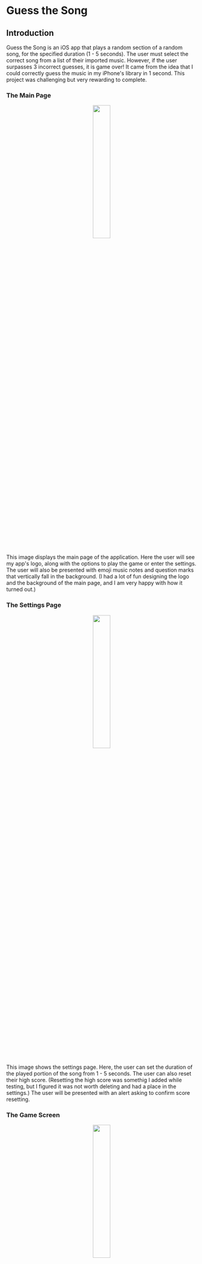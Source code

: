 # Guess the Song

## Introduction
Guess the Song is an iOS app that plays a random section of a random song, for the specified duration (1 - 5 seconds). The user must select the correct song from a list of their imported music. However, if the user surpasses 3 incorrect guesses, it is game over! It came from the idea that I could correctly guess the music in my iPhone's library in 1 second. This project was challenging but very rewarding to complete.

### The Main Page
<p align="center">
  <img src="https://github.com/user-attachments/assets/6928a061-907d-4673-bec8-d573cd9ded67" width="30%" height="30%">
</p>

This image displays the main page of the application. Here the user will see my app's logo, along with the options to play the game or enter the settings. The user will also be presented with emoji music notes and question marks that vertically fall in the background. (I had a lot of fun designing the logo and the background of the main page, and I am very happy with how it turned out.)

### The Settings Page
<p align="center">
  <img src="https://github.com/user-attachments/assets/00f20708-b6bb-425e-a1cf-679b3e5304f9" width="30%" height="30%">
</p>

This image shows the settings page. Here, the user can set the duration of the played portion of the song from 1 - 5 seconds. The user can also reset their high score. (Resetting the high score was somethig I added while testing, but I figured it was not worth deleting and had a place in the settings.) The user will be presented with an alert asking to confirm score resetting.

### The Game Screen
<p align="center">
  <img src="https://github.com/user-attachments/assets/932ac675-0f54-4d20-a983-c43a4c6b3cc2" width="30%" height="30%">
</p>

This image showcases the game screen. To play, the user will start by clicking the play button. At the beginning of every round, a new song and random starting point will be determined. When the user clicks the play button, the app will begin playing the song for the selected duration from the settings page. The user will need to navigate through the table view and select the correct song. Once they are ready, they will click the submit button and either increase their score 🔥 or receive a wrong guess strike ❌.

### A Selected Song
<p align="center">
  <img src="https://github.com/user-attachments/assets/afb5b6b4-bdc2-4ff4-9193-3aa376fe82a0" width="30%" height="30%">
</p>

This image highlights when a user selects a song from the table view. The app will dislay the album cover art, allowing the user to better confirm their guess. (This is something I had planned to include since the beginning, and I am very happy with how it turned out. I believe it also sorts out if multiple artists have the same song title. I did not need to include the artist names in the table view cell, just by the album cover art the user can confirm they have the correct song/artist.)

### The Game Over Alert
<p align="center">
  <img src="https://github.com/user-attachments/assets/b43b2f0a-f452-4534-ae79-31560b840ff9" width="30%" height="30%">
</p>

This image shows the game over alert. This alert will appear once the user has incorrectly guessed songs 3 times (signified by the ❌). These incorrect guesses do not reset every round. The game keeps the incorrect guesses tally until a new game is started. The user's streak is also in the top right of this photo (signified by the #🔥). The game over alert lists the correct song and artist, the user's final game score, and the user's high score.

### High Score
<p align="center">
  <img src="https://github.com/user-attachments/assets/250e01ba-3aae-46e3-a8f3-0c8b55c769df" width="30%" height="30%">
</p>

This final photo showcases what the user sees when they hit a new high score (the 🔥 will become a 🏆).

## Challenges
Songs downloaded using Apple Music are DRM protected, meaning the song "has restrictions on how it can be used, such as copying, editing, or sharing." Unfortunately, there is nothing I could do about this other than blocking the game from storing the DRM protected songs in the first place.

Songs from the albums can have singles. This duplicates the song within the table view (seen within the final photo - High Score). To combat this, when checking if the guess is correct, as long as the title and artist matches, the game will count it as a correct guess.

## Improvements
The ability to filter the table view music down to a specific artist would prevent the user from spending too much time scrolling.

## Final Thoughts
This game was an idea that I have had for a while, and I am very happy that I finally created it. I find it a lot of fun to play, so it made testing even easier on me. The logo was something that I created using Pixlr. A favorite part of mine when creating desktop/mobile applications is being able to work on both the front-end and back-end, so this project was really rewarding to work on and complete.
